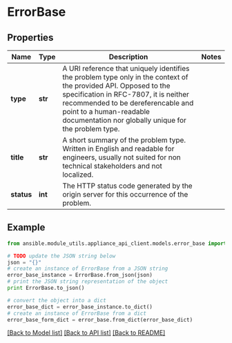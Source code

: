 # ErrorBase


## Properties
Name | Type | Description | Notes
------------ | ------------- | ------------- | -------------
**type** | **str** | A URI reference that uniquely identifies the problem type only in the context of the provided API. Opposed to the specification in RFC-7807, it is neither recommended to be dereferencable and point to a human-readable documentation nor globally unique for the problem type. | 
**title** | **str** | A short summary of the problem type. Written in English and readable for engineers, usually not suited for non technical stakeholders and not localized. | 
**status** | **int** | The HTTP status code generated by the origin server for this occurrence of the problem. | 

## Example

```python
from ansible.module_utils.appliance_api_client.models.error_base import ErrorBase

# TODO update the JSON string below
json = "{}"
# create an instance of ErrorBase from a JSON string
error_base_instance = ErrorBase.from_json(json)
# print the JSON string representation of the object
print ErrorBase.to_json()

# convert the object into a dict
error_base_dict = error_base_instance.to_dict()
# create an instance of ErrorBase from a dict
error_base_form_dict = error_base.from_dict(error_base_dict)
```
[[Back to Model list]](../README.md#documentation-for-models) [[Back to API list]](../README.md#documentation-for-api-endpoints) [[Back to README]](../README.md)


